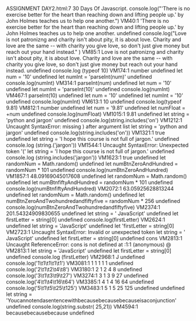 ASSIGNMENT DAY2.html:7 30 Days Of Javascript.
console.log("\'There is no exercise better for the heart than reaching down and lifting people up.\' by John Holmes teaches us to help one another.")
VM40:1 'There is no exercise better for the heart than reaching down and lifting people up.' by John Holmes teaches us to help one another.
undefined
console.log("Love is not patronizng and charity isn't about pity, it is about love. Charity and love are the same -- with charity you give love, so don't just give money but reach out your hand instead." )
VM85:1 Love is not patronizng and charity isn't about pity, it is about love. Charity and love are the same -- with charity you give love, so don't just give money but reach out your hand instead.
undefined
console.log (typeof 10)
VM174:1 number
undefined
let num = '10'
undefined
let numInt = 'parseInt(num)'
undefined
console.log(numInt)
VM314:1 parseInt(num)
undefined
let num = '10'
undefined
let numInt = 'parseInt(10)'
undefined
console.log(numInt)
VM467:1 parseInt(10)
undefined
let num = '10'
undefined
let numInt = '10'
undefined
console.log(numInt)
VM613:1 10
undefined
console.log(typeof 9.81)
VM812:1 number
undefined
let num = '9.81'
undefined
let numFloat = +num
undefined
console.log(numFloat)
VM1015:1 9.81
undefined
let string = 'python and jargon'
undefined
console.log(string.includes('on')
VM1212:1 Uncaught SyntaxError: missing ) after argument list
let string = 'python and jargon'
undefined
console.log(string.includes('on'))
VM1321:1 true
undefined
let string = 'I hope this course is not full of jargon.'
undefined
console.log (string.('jargon'))
VM1544:1 Uncaught SyntaxError: Unexpected token '('
let string = 'I hope this course is not full of jargon.'
undefined
console.log (string.includes('jargon'))
VM1623:1 true
undefined
let randomNum = Math.random()
undefined
let numBtnZeroAndHundred = randomNum * 101
undefined
console.log(numBtnZeroAndHundred)
VM1857:1 48.09169045017608
undefined
let randomNum = Math.random()
undefined
let numBtnfiftyAndHundred = randomNum * 101
undefined
console.log(numBtnfiftyAndHundred)
VM2072:1 63.05925628813244
undefined
let randomNum = Math.random()
undefined
let numBtnZeroAndTwohundredandfiftyfive = randomNum * 256
undefined
console.log(numBtnZeroAndTwohundredandfiftyfive)
VM2374:1 201.54324909830655
undefined
let string = ' JavaScript'
undefined
let firstLetter = string[0]
undefined
console.log(firstLetter)
VM2624:1  
undefined
let string = 'JavaScript'
undefined
let 'firstLetter = string[0]
VM2723:1 Uncaught SyntaxError: Invalid or unexpected token
let string = ' JavaScript'
undefined
let firstLetter = string[0]
undefined
cons
VM2813:1 Uncaught ReferenceError: cons is not defined
    at <anonymous>:1:1
(anonymous) @ VM2813:1
let string = 'JavaScript'
undefined
let firstLetter = string[0]
undefined
console.log (firstLetter)
VM2968:1 J
undefined
console.log('1\t1\t1\t1\t1')
VM3081:1 1	1	1	1	1
undefined
console.log('2\t1\t2\t4\t8')
VM3180:1 2	1	2	4	8
undefined
console.log('3\t1\t3\t9\t27')
VM3274:1 3	1	3	9	27
undefined
console.log('4\t1\t4\t16\t64')
VM3385:1 4	1	4	16	64
undefined
console.log('5\t1\t5\t25\t125')
VM3483:1 5	1	5	25	125
undefined
undefined
let string = 'Youcannotendasentencewithbecausebecausebecauseisaconjunction'
undefined
console.log(string.substr( 25,21))
VM4594:1 becausebecausebecause
undefined
